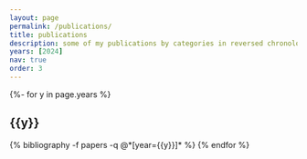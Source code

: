 ```yaml
---
layout: page
permalink: /publications/
title: publications
description: some of my publications by categories in reversed chronological order. generated by jekyll-scholar.
years: [2024]
nav: true
order: 3
---
```

<!-- _pages/publications.md -->
<div class="publications">

{%- for y in page.years %}
  <h2 class="year">{{y}}</h2>
  {% bibliography -f papers -q @*[year={{y}}]* %}
{% endfor %}

</div>
